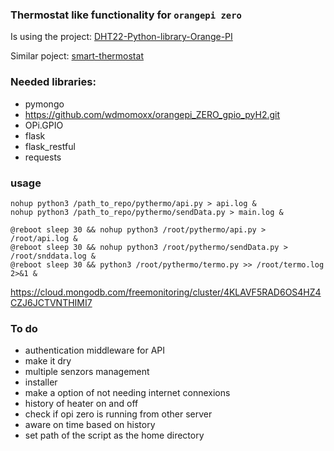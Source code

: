 ### Thermostat like functionality for `orangepi zero`

Is using the project: [DHT22-Python-library-Orange-PI](https://github.com/ionutpi/DHT22-Python-library-Orange-PI)

Similar poject: [smart-thermostat](https://github.com/szlaci83/smart-thermostat)

### Needed libraries:
* pymongo
* https://github.com/wdmomoxx/orangepi_ZERO_gpio_pyH2.git
* OPi.GPIO
* flask
* flask_restful
* requests

### usage
```
nohup python3 /path_to_repo/pythermo/api.py > api.log &
nohup python3 /path_to_repo/pythermo/sendData.py > main.log &
```

```
@reboot sleep 30 && nohup python3 /root/pythermo/api.py > /root/api.log &
@reboot sleep 30 && nohup python3 /root/pythermo/sendData.py > /root/snddata.log &
@reboot sleep 30 && python3 /root/pythermo/termo.py >> /root/termo.log 2>&1 &

```
https://cloud.mongodb.com/freemonitoring/cluster/4KLAVF5RAD6OS4HZ4CZJ6JCTVNTHIMI7
### To do
* authentication middleware for API
* make it dry
* multiple senzors management
* installer
* make a option of not needing internet connexions
* history of heater on and off
* check if opi zero is running from other server
* aware on time based on history
* set path of the script as the home directory
